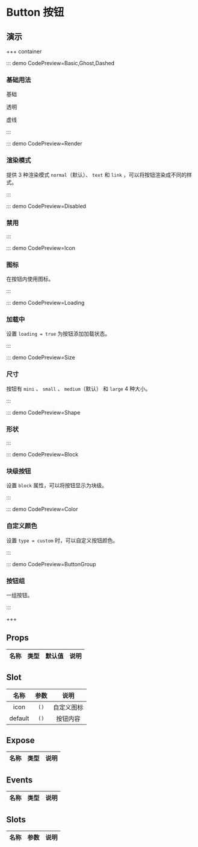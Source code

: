 # Button 按钮

## 演示

+++ container

::: demo CodePreview=Basic,Ghost,Dashed

### 基础用法

基础

<Basic />

透明

<Ghost />

虚线

<Dashed />

:::

::: demo CodePreview=Render

### 渲染模式

提供 3 种渲染模式 `normal`（默认）、 `text` 和 `link` ，可以将按钮渲染成不同的样式。

<Render />

:::

::: demo CodePreview=Disabled

### 禁用

<Disabled />

:::

::: demo CodePreview=Icon

### 图标

在按钮内使用图标。

<Icon />

:::

::: demo CodePreview=Loading

### 加载中

设置 `loading = true` 为按钮添加加载状态。

<Loading />

:::

::: demo CodePreview=Size

### 尺寸

按钮有 `mini` 、 `small` 、 `medium`（默认） 和 `large` 4 种大小。

<Size />

:::

::: demo CodePreview=Shape

### 形状

<Shape />

:::

::: demo CodePreview=Block

### 块级按钮

设置 `block` 属性，可以将按钮显示为块级。

<Block />

:::

::: demo CodePreview=Color

### 自定义颜色

设置 `type = custom` 时，可以自定义按钮颜色。

<Color />

:::

::: demo CodePreview=ButtonGroup

### 按钮组

一组按钮。

<ButtonGroup />

:::

+++

## Props

| 名称 | 类型 | 默认值 | 说明 |
| :---: | :---: | :---: | :---: |


## Slot

|  名称   | 参数 |    说明    |
| :-----: | :--: | :--------: |
|  icon   | `()` | 自定义图标 |
| default | `()` |  按钮内容  |

## Expose

| 名称 | 类型 | 说明 |
| :---: | :---: | :---: |


## Events

| 名称 | 类型 | 说明 |
| :---: | :---: | :---: |

## Slots

| 名称 | 参数 | 说明 |
| :---: | :---: | :---: |

